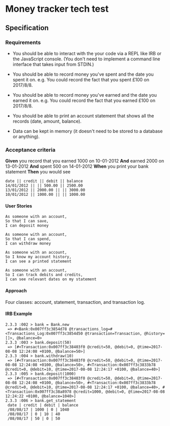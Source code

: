 # Money tracker tech test

## Specification

### Requirements

* You should be able to interact with the your code via a REPL like IRB or the JavaScript console.  (You don't need to implement a command line interface that takes input from STDIN.)

* You should be able to record money you've spent and the date you spent it on.  e.g. You could record the fact that you spent £100 on 2017/8/8.

* You should be able to record money you've earned and the date you earned it on.  e.g. You could record the fact that you earned £100 on 2017/8/8.

* You should be able to print an account statement that shows all the records (date, amount, balance).

* Data can be kept in memory (it doesn't need to be stored to a database or anything).

### Acceptance criteria

**Given** you record that you earned 1000 on 10-01-2012
**And** earned 2000 on 13-01-2012
**And** spent 500 on 14-01-2012
**When** you print your bank statement
**Then** you would see

```
date || credit || debit || balance
14/01/2012 || || 500.00 || 2500.00
13/01/2012 || 2000.00 || || 3000.00
10/01/2012 || 1000.00 || || 1000.00
```

#### User Stories

```
As someone with an account,
So that I can save,
I can deposit money
```
```
As someone with an account,
So that I can spend,
I can withdraw money
```
```
As someone with an account,
So I know my account history,
I can see a printed statement
```
```
As someone with an account,
So I can track debits and credits,
I can see relevant dates on my statement
```

#### Approach

Four classes: account, statement, transaction, and transaction log.

#### IRB Example

```
2.3.3 :002 > bank = Bank.new
 => #<Bank:0x007ff3c3854d78 @transactions_log=#<Transactions_Log:0x007ff3c3854d50 @transaction=Transaction, @history=[]>, @balance=0>
2.3.3 :003 > bank.deposit(50)
 => [#<Transaction:0x007ff3c38403f0 @credit=50, @debit=0, @time=2017-08-08 12:24:08 +0100, @balance=50>]
2.3.3 :004 > bank.withdraw(10)
 => [#<Transaction:0x007ff3c38403f0 @credit=50, @debit=0, @time=2017-08-08 12:24:08 +0100, @balance=50>, #<Transaction:0x007ff3c3833b78 @credit=0, @debit=10, @time=2017-08-08 12:24:17 +0100, @balance=40>]
2.3.3 :005 > bank.deposit(1000)
 => [#<Transaction:0x007ff3c38403f0 @credit=50, @debit=0, @time=2017-08-08 12:24:08 +0100, @balance=50>, #<Transaction:0x007ff3c3833b78 @credit=0, @debit=10, @time=2017-08-08 12:24:17 +0100, @balance=40>, #<Transaction:0x007ff3c38a8978 @credit=1000, @debit=0, @time=2017-08-08 12:24:22 +0100, @balance=1040>]
2.3.3 :006 > bank.get_statement
 date | credit | debit | balance
 /08/08/17 | 1000 | 0 | 1040
 /08/08/17 | 0 | 10 | 40
 /08/08/17 | 50 | 0 | 50
```
